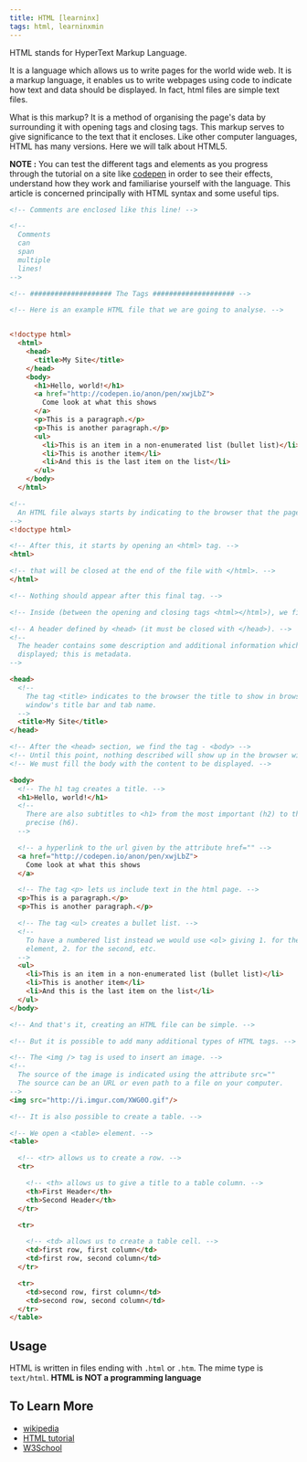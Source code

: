 ```yaml
---
title: HTML [learninx]
tags: html, learninxmin
---
```


HTML stands for HyperText Markup Language.

It is a language which allows us to write pages for the world wide web.
It is a markup language, it enables us to write webpages using code to indicate
how text and data should be displayed.  In fact, html files are simple text
files.

What is this markup? It is a method of organising the page's data by
surrounding it with opening tags and closing tags.  This markup serves to give
significance to the text that it encloses.  Like other computer languages, HTML
has many versions. Here we will talk about HTML5.

**NOTE :**  You can test the different tags and elements as you progress through
the tutorial on a site like [codepen](http://codepen.io/pen/) in order to see
their effects, understand how they work and familiarise yourself with the
language.  This article is concerned principally with HTML syntax and some
useful tips.

```html
<!-- Comments are enclosed like this line! -->

<!--
  Comments
  can
  span
  multiple
  lines!
-->

<!-- #################### The Tags #################### -->

<!-- Here is an example HTML file that we are going to analyse. -->


<!doctype html>
  <html>
    <head>
      <title>My Site</title>
    </head>
    <body>
      <h1>Hello, world!</h1>
      <a href="http://codepen.io/anon/pen/xwjLbZ">
        Come look at what this shows
      </a>
      <p>This is a paragraph.</p>
      <p>This is another paragraph.</p>
      <ul>
        <li>This is an item in a non-enumerated list (bullet list)</li>
        <li>This is another item</li>
        <li>And this is the last item on the list</li>
      </ul>
    </body>
  </html>

<!--
  An HTML file always starts by indicating to the browser that the page is HTML.
-->
<!doctype html>

<!-- After this, it starts by opening an <html> tag. -->
<html>

<!-- that will be closed at the end of the file with </html>. -->
</html>

<!-- Nothing should appear after this final tag. -->

<!-- Inside (between the opening and closing tags <html></html>), we find: -->

<!-- A header defined by <head> (it must be closed with </head>). -->
<!--
  The header contains some description and additional information which are not
  displayed; this is metadata.
-->

<head>
  <!--
    The tag <title> indicates to the browser the title to show in browser
    window's title bar and tab name.
  -->
  <title>My Site</title>
</head>

<!-- After the <head> section, we find the tag - <body> -->
<!-- Until this point, nothing described will show up in the browser window. -->
<!-- We must fill the body with the content to be displayed. -->

<body>
  <!-- The h1 tag creates a title. -->
  <h1>Hello, world!</h1>
  <!--
    There are also subtitles to <h1> from the most important (h2) to the most
    precise (h6).
  -->

  <!-- a hyperlink to the url given by the attribute href="" -->
  <a href="http://codepen.io/anon/pen/xwjLbZ">
    Come look at what this shows
  </a>

  <!-- The tag <p> lets us include text in the html page. -->
  <p>This is a paragraph.</p>
  <p>This is another paragraph.</p>

  <!-- The tag <ul> creates a bullet list. -->
  <!--
    To have a numbered list instead we would use <ol> giving 1. for the first
    element, 2. for the second, etc.
  -->
  <ul>
    <li>This is an item in a non-enumerated list (bullet list)</li>
    <li>This is another item</li>
    <li>And this is the last item on the list</li>
  </ul>
</body>

<!-- And that's it, creating an HTML file can be simple. -->

<!-- But it is possible to add many additional types of HTML tags. -->

<!-- The <img /> tag is used to insert an image. -->
<!--
  The source of the image is indicated using the attribute src=""
  The source can be an URL or even path to a file on your computer.
-->
<img src="http://i.imgur.com/XWG0O.gif"/>

<!-- It is also possible to create a table. -->

<!-- We open a <table> element. -->
<table>

  <!-- <tr> allows us to create a row. -->
  <tr>

    <!-- <th> allows us to give a title to a table column. -->
    <th>First Header</th>
    <th>Second Header</th>
  </tr>

  <tr>

    <!-- <td> allows us to create a table cell. -->
    <td>first row, first column</td>
    <td>first row, second column</td>
  </tr>

  <tr>
    <td>second row, first column</td>
    <td>second row, second column</td>
  </tr>
</table>

```

## Usage

HTML is written in files ending with `.html` or `.htm`. The mime type is
`text/html`.
**HTML is NOT a programming language**

## To Learn More

* [wikipedia](https://en.wikipedia.org/wiki/HTML)
* [HTML tutorial](https://developer.mozilla.org/en-US/docs/Web/HTML)
* [W3School](http://www.w3schools.com/html/html_intro.asp)
